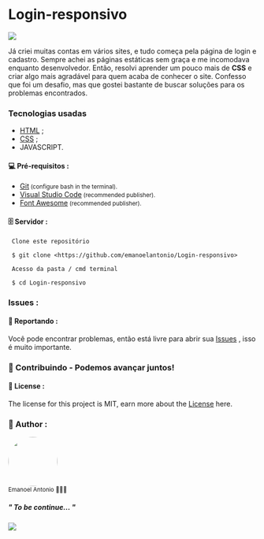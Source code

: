 # Login-responsivo
<a href="https://github.com/emanoelantonio/Proffy/master/LICENSE.md">
<img src="https://img.shields.io/static/v1?label=License&message=MIT&color=1A1818&style=for-the-badge&logo=github"/></a>

Já criei muitas contas em vários sites, e tudo começa pela página de login e cadastro. Sempre achei as páginas estáticas sem graça e me incomodava enquanto desenvolvedor. Então, resolvi aprender um pouco mais de **CSS** e criar algo mais agradável para quem acaba de conhecer o site. Confesso que foi um desafio, mas que gostei bastante de buscar soluções para os problemas encontrados.

### Tecnologias usadas 

- [HTML](https://www.w3schools.com/html/) ;
- [CSS](https://www.w3schools.com/css/default.asp) ;
- JAVASCRIPT.

#### 💻 Pré-requisitos :

* <a href="https://git-scm.com">Git</a><small>   (configure bash in the terminal).</small>
* <a href="https://code.visualstudio.com">Visual Studio Code</a><small>   (recommended publisher).</small>
* <a href="https://fontawesome.com/">Font Awesome</a><small>   (recommended publisher).</small>

#### 🗄️ Servidor :

```
 Clone este repositório

 $ git clone <https://github.com/emanoelantonio/Login-responsivo>

 Acesso da pasta / cmd terminal

 $ cd Login-responsivo
```

### Issues :

#### 📑 Reportando :

Você pode encontrar problemas, então está livre para abrir sua <a href="https://github.com/emanoelantonio/Login-reponsivo/issues">Issues</a> , isso é muito importante.

### 🤝 Contribuindo - Podemos avançar juntos!



#### 📑 License :

The license for this project is MIT, earn more about the <a href="https://github.com/emanoelantonio/Proffy/master/LICENSE.md">License</a> here.


### 🧠 Author :

 <img style="border-radius: 50%;" src="https://avatars2.githubusercontent.com/u/60781248?s=460&u=43dbba3483d275c3d8964df24a8f5139f53dc282&v=4" width="100px;" alt=""/>
 <br /> 
 <sub>Emanoel Antonio 👨🏻‍💻</sub>

 ##### " To be continue... " 

 <a href="https://www.linkedin.com/in/emanoel-antonio-silva/"><img align="center" src="https://img.shields.io/static/v1?label=&message=Linkedin&color=3D008A&style=for-the-badge&logo=linkedin"/></a>

